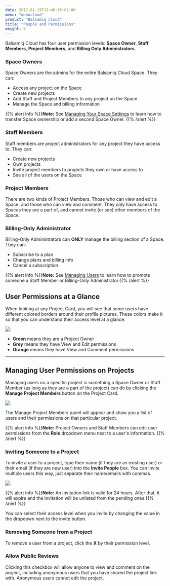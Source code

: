 ```yaml
---
date: 2017-01-19T13:46:35+02:00
menu: "menucloud"
product: "Balsamiq Cloud"
title: "People and Permissions"
weight: 6
---
```


Balsamiq Cloud has four user permission levels: **Space Owner**, **Staff Members**, **Project Members**, and **Billing Only Administrators**.

### Space Owners
Space Owners are the admins for the entire Balsamiq Cloud Space. They can:

- Access any project on the Space
- Create new projects
- Add Staff and Project Members to any project on the Space
- Manage the Space and billing information

{{% alert info %}}**Note:** See [Managing Your Space Settings](../spaces/#managing-your-space-settings) to learn how to transfer Space ownership or add a second Space Owner. {{% /alert %}}

### Staff Members
Staff members are project administrators for any project they have access to. They can:

- Create new projects
- Own projects
- Invite project members to projects they own or have access to
- See all of the users on the Space

### Project Members
There are two kinds of Project Members. Those who can view and edit a Space, and those who can view and comment. They only have access to Spaces they are a part of, and cannot invite (or see) other members of the Space.

### Billing-Only Administrator

Billing-Only Administrators can **ONLY** manage the billing section of a Space. They can:

- Subscribe to a plan
- Change plans and billing info
- Cancel a subscription

{{% alert info %}}**Note:** See [Managing Users](https://docs.balsamiq.com/cloud/spaces/#managing-users) to learn how to promote someone a Staff Member or Billing-Only Administrator.{{% /alert %}}

## User Permissions at a Glance

When looking at any Project Card, you will see that some users have different colored borders around their profile pictures. These colors make it so that you can understand their access level at a glance.

![](//media.balsamiq.com/img/support/docs/cloud/user-glance.png)

- **Green** means they are a Project Owner
- **Grey** means they have View and Edit permissions
- **Orange** means they have View and Comment permissions

---

## Managing User Permissions on Projects

Managing users on a specific project is something a Space Owner or Staff Member (as long as they are a part of the project) can do by clicking the **Manage Project Members** button on the Project Card.

![](//media.balsamiq.com/img/support/docs/cloud/manage-project-members-button.png)

The Manage Project Members panel will appear and show you a list of users and their permissions on that particular project.

{{% alert info %}}**Note:** Project Owners and Staff Members can edit user permissions from the **Role** dropdown menu next to a user's information. {{% /alert %}}

### Inviting Someone to a Project

To invite a user to a project, type their name (if they are an existing user) or their email (if they are new user) into the **Invite People** box. You can invite multiple users this way, just separate their name/emails with commas.

![](//media.balsamiq.com/img/support/docs/cloud/invite-project-member.png)

{{% alert info %}}**Note:** An invitation link is valid for 24 hours. After that, it will expire and the invitation will be unlisted from the pending ones.{{% /alert %}}

You can select their access level when you invite by changing the value in the dropdown next to the invite button.

### Removing Someone from a Project

To remove a user from a project, click the **X** by their permission level.

### Allow Public Reviews

Clicking this checkbox will allow anyone to view and comment on the project, including anonymous users that you have shared the project link with. Anonymous users cannot edit the project.
